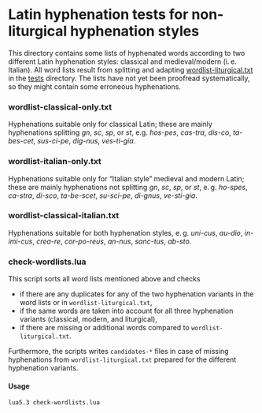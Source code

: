 # Latin hyphenation tests for non-liturgical hyphenation styles

This directory contains some lists of hyphenated words according to two
different Latin hyphenation styles: classical and medieval/modern (i. e.
Italian). All word lists result from splitting and adapting
[wordlist-liturgical.txt](../wordlist-liturgical.txt) in the [tests](../)
directory. The lists have not yet been proofread systematically, so they might
contain some erroneous hyphenations.

### wordlist-classical-only.txt

Hyphenations suitable only for classical Latin; these are mainly hyphenations
splitting *gn*, *sc*, *sp*, or *st*, e.g. *hos-pes*, *cas-tra*, *dis-co*,
*ta-bes-cet*, *sus-ci-pe*, *dig-nus*, *ves-ti-gia*.

### wordlist-italian-only.txt

Hyphenations suitable only for “Italian style” medieval and modern Latin; these
are mainly hyphenations not splitting *gn*, *sc*, *sp*, or *st*, e. g.
*ho-spes*, *ca-stra*, *di-sco*, *ta-be-scet*, *su-sci-pe*, *di-gnus*,
*ve-sti-gia*.

### wordlist-classical-italian.txt

Hyphenations suitable for both hyphenation styles, e. g. *uni-cus*, *au-dio*,
*in-imi-cus*, *crea-re*, *cor-po-reus*, *an-nus*, *sanc-tus*, *ab-sto*.

### check-wordlists.lua

This script sorts all word lists mentioned above and checks
- if there are any duplicates for any of the two hyphenation variants in the
  word lists or in `wordlist-liturgical.txt`,
- if the same words are taken into account for all three hyphenation variants
  (classical, modern, and liturgical),
- if there are missing or additional words compared to
  `wordlist-liturgical.txt`.

Furthermore, the scripts writes `candidates-*` files in case of missing
hyphenations from `wordlist-liturgical.txt` prepared for the different
hyphenation variants.

#### Usage
	lua5.3 check-wordlists.lua
